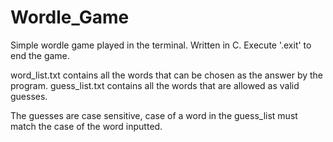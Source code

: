 # Wordle_Game
Simple wordle game played in the terminal. Written in C.
Execute '.exit' to end the game.

word_list.txt contains all the words that can be chosen as the answer by the program.
guess_list.txt contains all the words that are allowed as valid guesses.

The guesses are case sensitive, case of a word in the guess_list must match the case of the word inputted.
